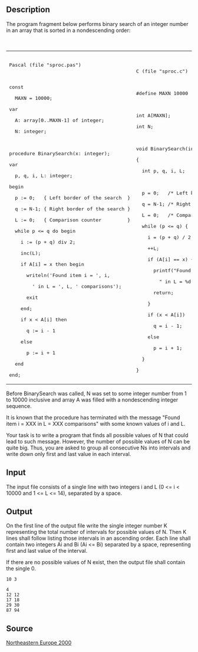 <h2>Description</h2><p>The program fragment below performs binary search of an integer number in an array that is sorted in a nondescending order:
</p><br><table width="90%"><tbody><tr><td><pre><br>Pascal (file "sproc.pas")
<br>
<br>const
<br>  MAXN = 10000;
<br>var
<br>  A: array[0..MAXN-1] of integer;
<br>  N: integer;
<br>
<br>procedure BinarySearch(x: integer);
<br>var
<br>  p, q, i, L: integer;
<br>begin
<br>  p := 0;   { Left border of the search  }
<br>  q := N-1; { Right border of the search }
<br>  L := 0;   { Comparison counter         }
<br>  while p &lt;= q do begin
<br>    i := (p + q) div 2;
<br>    inc(L);
<br>    if A[i] = x then begin
<br>      writeln('Found item i = ', i,
<br>        ' in L = ', L, ' comparisons');
<br>      exit
<br>    end;
<br>    if x &lt; A[i] then
<br>      q := i - 1
<br>    else
<br>      p := i + 1
<br>  end
<br>end;</pre></td>
<td>
<br><pre>C (file "sproc.c")
<br>
<br>#define MAXN 10000
<br>
<br>int A[MAXN];
<br>int N;
<br>
<br>void BinarySearch(int x)
<br>{
<br>  int p, q, i, L;
<br>
<br>  p = 0;   /* Left border of the search  */
<br>  q = N-1; /* Right border of the search */
<br>  L = 0;   /* Comparison counter         */
<br>  while (p &lt;= q) {
<br>    i = (p + q) / 2;
<br>    ++L;
<br>    if (A[i] == x) {
<br>      printf("Found item i = %d"
<br>        " in L = %d comparisons\n", i, L);
<br>      return;
<br>    }
<br>    if (x &lt; A[i])
<br>      q = i - 1;
<br>    else
<br>      p = i + 1;
<br>  }
<br>}</pre></td></tr></tbody></table><p>
</p>Before BinarySearch was called, N was set to some integer number from 1 to 10000 inclusive and array A was filled with a nondescending integer sequence.

It is known that the procedure has terminated with the message "Found item i = XXX in L = XXX comparisons" with some known values of i and L.

Your task is to write a program that finds all possible values of N that could lead to such message. However, the number of possible values of N can be quite big. Thus, you are asked to group all consecutive Ns into intervals and write down only first and last value in each interval.

<h2>Input</h2><p>The input file consists of a single line with two integers i and L (0 &lt;= i &lt; 10000 and 1 &lt;= L &lt;= 14), separated by a space.</p><h2>Output</h2><p>On the first line of the output file write the single integer number K representing the total number of intervals for possible values of N. Then K lines shall follow listing those intervals in an ascending order. Each line shall contain two integers Ai and Bi (Ai &lt;= Bi) separated by a space, representing first and last value of the interval.
</p>
If there are no possible values of N exist, then the output file shall contain the single 0.
<pre><code class="language-input1">10 3</code></pre><pre><code class="language-output1">4
12 12
17 18
29 30
87 94
</code></pre><h2>Source</h2><a href="searchproblem?field=source&amp;key=Northeastern+Europe+2000">Northeastern Europe 2000</a>